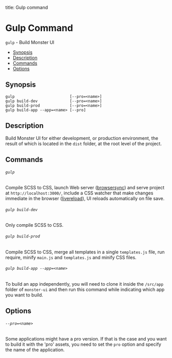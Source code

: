 title: Gulp command

# Gulp Command

`gulp` - Build Monster UI

* [Synopsis](#synopsis)
* [Description](#description)
* [Commands](#comamnds)
* [Options](#Options)

## Synopsis

```
gulp                        [--pro=<name>]
gulp build-dev              [--pro=<name>]
gulp build-prod             [--pro=<name>]
gulp build-app --app=<name> [--pro]
```

## Description

Build Monster UI for either development, or production environment, the result of which is located in the `dist` folder, at the root level of the project.

## Commands

###### `gulp`

Compile SCSS to CSS, launch Web server ([browsersync](https://www.npmjs.com/package/browser-sync)) and serve project at `http://localhost:3000/`, include a CSS watcher that make changes immediate in the browser ([livereload](https://www.npmjs.com/package/gulp-livereload)), UI reloads automatically on file save.

###### `gulp build-dev`

Only compile SCSS to CSS.

###### `gulp build-prod`

Compile SCSS to CSS, merge all templates in a single `templates.js` file, run require, minify `main.js` and `templates.js` and minify CSS files.

###### `gulp build-app --app=<name>`

To build an app independently, you will need to clone it inside the `/src/app` folder of `monster-ui` and then run this command while indicating which app you want to build.

## Options

###### `--pro=<name>`

Some applications might have a pro version. If that is the case and you want to build it with the 'pro' assets, you need to set the `pro` option and specify the name of the application.
